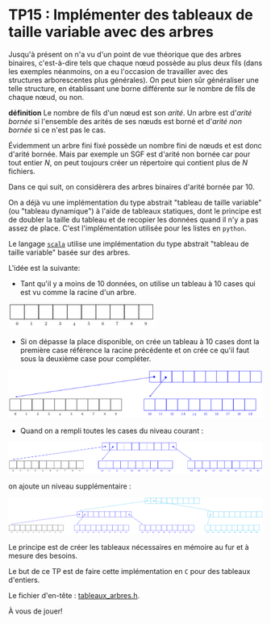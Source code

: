 TP15 : Implémenter des tableaux de taille variable avec des arbres
==


Jusqu'à présent on n'a vu d'un point de vue théorique que des arbres
binaires, c'est-à-dire tels que chaque nœud possède au plus deux
fils (dans les exemples néanmoins, on a eu l'occasion de travailler
avec des structures arborescentes plus générales). On peut bien sûr
généraliser une telle structure, en établissant une borne différente
sur le nombre de fils de chaque nœud, ou non.

**définition** Le nombre de fils d'un nœud est son *arité*. Un arbre
est d'*arité bornée* si l'ensemble des arités de ses nœuds est
borné et d'*arité non bornée* si ce n'est pas le cas.

Évidemment un arbre fini fixé possède un nombre fini de nœuds et est
donc d'arité bornée. Mais par exemple un SGF est d'arité non bornée
car pour tout entier $N$, on peut toujours créer un répertoire qui contient
plus de $N$ fichiers.

Dans ce qui suit, on considèrera des arbres binaires d'arité bornée
par 10.

On a déjà vu une implémentation du type abstrait "tableau de taille variable" (ou
"tableau dynamique") à l'aide de tableaux statiques, dont le
principe est de doubler la taille du tableau et de recopier les
données quand il n'y a pas assez de place. C'est l'implémentation
utilisée pour les listes en `python`.

Le langage [`scala`](https://www.scala-lang.org/) utilise une
implémentation du type abstrait "tableau de taille variable" basée sur
des arbres.

L'idée est la suivante:
* Tant qu'il y a moins de 10 données, on utilise un tableau à 10
  cases qui est vu comme la racine d'un arbre.

![](img/illustration_unites.png)

* Si on dépasse la place disponible, on crée un tableau à 10 cases
  dont la première case référence la racine précédente et on crée ce
  qu'il faut sous la deuxième case pour compléter.

![](img/illustration_dizaines0.png)

* Quand on a rempli toutes les cases du niveau courant :

![](img/illustration_dizaines.png)

on ajoute un niveau supplémentaire :

![](img/illustration_centaines.png)

Le principe est de créer les tableaux nécessaires en mémoire au fur et
à mesure des besoins.


Le but de ce TP est de faire cette implémentation en `C` pour des
tableaux d'entiers.

Le fichier d'en-tête : [tableaux_arbres.h](tableaux_arbres.h).

À vous de jouer!
